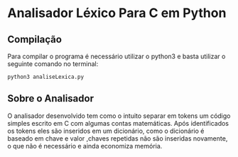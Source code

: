 # Analisador Léxico Para C em Python

## Compilação

Para compilar o programa é necessário utilizar o python3 e basta utilizar o seguinte comando no terminal:

``python3 analiseLexica.py`` 

## Sobre o Analisador
O analisador desenvolvido tem como o intuito separar em tokens um código simples escrito em C com algumas contas matemáticas. Após identificados os tokens eles são inseridos em um dicionário, como o dicionário é baseado em chave e valor ,chaves repetidas não são inseridas novamente, o que não é necessário e ainda economiza memória.
